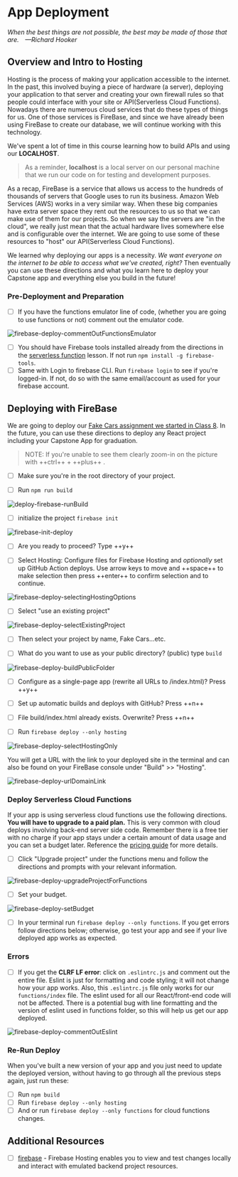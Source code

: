 # App Deployment

*When the best things are not possible, the best may be made of those that are. —Richard Hooker*

## Overview and Intro to Hosting

Hosting is the process of making your application accessible to the internet. In the past, this involved buying a piece of hardware (a server), deploying your application to that server and creating your own firewall rules so that people could interface with your site or API(Serverless Cloud Functions). Nowadays there are numerous cloud services that do these types of things for us. One of those services is FireBase, and since we have already been using FireBase to create our database, we will continue working with this technology.

We've spent a lot of time in this course learning how to build APIs and using our **LOCALHOST**.

  > As a reminder, **localhost** is a local server on our personal machine that we run our code on for testing and development purposes.

As a recap, FireBase is a service that allows us access to the hundreds of thousands of servers that Google uses to run its business. Amazon Web Services (AWS) works in a very similar way. When these big companies have extra server space they rent out the resources to us so that we can make use of them for our projects. So when we say the servers are "in the cloud", we really just mean that the actual hardware lives somewhere else and is configurable over the internet. We are going to use some of these resources to "host" our API(Serverless Cloud Functions).

We learned why deploying our apps is a necessity. *We want everyone on the internet to be able to access what we've created, right?* Then eventually you can use these directions and what you learn here to deploy your Capstone app and everything else you build in the future!


### Pre-Deployment and Preparation

- [ ] If you have the functions emulator line of code, (whether you are going to use functions or not) comment out the emulator code.

![firebase-deploy-commentOutFunctionsEmulator](./../images/firebase-deploy-commentOutFunctionsEmulator.png)

- [ ] You should have Firebase tools installed already from the directions in the [serverless function](./../module-3/serverless.md) lesson. If not run `npm install -g firebase-tools`.
- [ ] Same with Login to firebase CLI. Run `firebase login` to see if you're logged-in. If not, do so with the same email/account as used for your firebase account.

## Deploying with FireBase

We are going to deploy our [Fake Cars assignment we started in Class 8](../module-2/class-8.md). In the future, you can use these directions to deploy any React project including your Capstone App for graduation. 

> NOTE: If you're unable to see them clearly zoom-in on the picture with ++ctrl++ + ++plus++ .

- [ ] Make sure you're in the root directory of your project.

- [ ] Run `npm run build`

![deploy-firebase-runBuild](./../images/deploy-firebase-runBuild.png)

- [ ] initialize the project `firebase init`

![firebase-init-deploy](./../images/firebase-init-deploy.png)

- [ ] Are you ready to proceed? Type ++y++ 

- [ ] Select Hosting: Configure files for Firebase Hosting and *optionally* set up GitHub Action deploys. Use arrow keys to move and  ++space++ to make selection then press ++enter++ to confirm selection and to continue.

![firebase-deploy-selectingHostingOptions](./../images/firebase-deploy-selectingHostingOptions.png)

- [ ] Select "use an existing project"

![firebase-deploy-selectExistingProject](./../images/firebase-deploy-selectExistingProject.png)

- [ ] Then select your project by name, Fake Cars...etc.

- [ ] What do you want to use as your public directory? (public) type  `build`

![firebase-deploy-buildPublicFolder](./../images/firebase-deploy-buildPublicFolder.png)

- [ ] Configure as a single-page app (rewrite all URLs to /index.html)? Press ++y++

- [ ] Set up automatic builds and deploys with GitHub? Press ++n++

- [ ] File build/index.html already exists. Overwrite? Press ++n++

- [ ] Run `firebase deploy --only hosting`

![firebase-deploy-selectHostingOnly](./../images/firebase-deploy-selectHostingOnly.png)

You will get a URL with the link to your deployed site in the terminal and can also be found on your FireBase console under "Build" >> "Hosting".

![firebase-deploy-urlDomainLink](./../images/firebase-deploy-urlDomainLink.png)

### Deploy Serverless Cloud Functions

If your app is using serverless cloud functions use the following directions. **You will have to upgrade to a paid plan.** This is very common with cloud deploys involving back-end server side code. Remember there is a free tier with no charge if your app stays under a certain amount of data usage and you can set a budget later. Reference the [pricing guide](https://firebase.google.com/pricing) for more details.

 - [ ] Click "Upgrade project" under the functions menu and follow the directions and prompts with your relevant information.

 ![firebase-deploy-upgradeProjectForFunctions](./../images/firebase-deploy-upgradeProjectForFunctions.png)

 - [ ] Set your budget.

 ![firebase-deploy-setBudget](./../images/firebase-deploy-setBudget.png)

- [ ] In your terminal run `firebase deploy --only functions`. If you get errors follow directions below; otherwise, go test your app and see if your live deployed app works as expected.

### Errors

- [ ] If you get the **CLRF LF error**: click on `.eslintrc.js` and comment out the entire file. Eslint is just for formatting and code styling; it will not change how your app works. Also, this `.eslintrc.js` file only works for our `functions/index` file. The eslint used for all our React/front-end code will not be affected. There is a potential bug with line formatting and the version of eslint used in functions folder, so this will help us get our app deployed. 

![firebase-deploy-commentOutEslint](./../images/firebase-deploy-commentOutEslint.png)

### Re-Run Deploy

When you've built a new version of your app and you just need to update the deployed version, without having to go through all the previous steps again, just run these:

- [ ] Run `npm build`
- [ ] Run  `firebase deploy --only hosting`
- [ ] And or run `firebase deploy --only functions` for cloud functions changes. 

## Additional Resources

- [ ] [firebase](https://firebase.google.com/docs/hosting/test-preview-deploy) - Firebase Hosting enables you to view and test changes locally and interact with emulated backend project resources.
